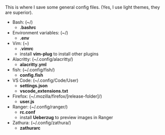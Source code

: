 This is where I save some general config files.
(Yes, I use light themes, they are superior).
* Bash: (~/)
    * **.bashrc**
* Environment variables: (~/)
    * **.env**
* Vim: (~)
    * **.vimrc**
    * install **vim-plug** to install other plugins
* Alacritty: (~/.config/alacritty/)
    * **alacritty.yml**
* fish: (~/.config/fish/)
    * **config.fish**
* VS Code: (~/.config/Code/User)
    * **settings.json**
    * **vscode\_extensions.txt**
* Firefox: (~/.mozilla/firefox/[release-folder]/)
    * **user.js**
* Ranger: (~/.config/ranger/)
    * **rc.conf**
    * install **Ueberzug** to preview images in Ranger
* Zathura: (~/.config/zathura/)
    * **zathurarc**
